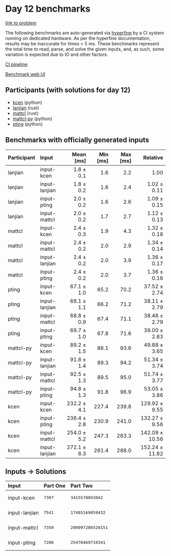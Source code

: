 # Day 12 benchmarks

[link to problem](https://adventofcode.com/2023/day/12)

The following benchmarks are auto-generated via
[hyperfine](https://github.com/sharkdp/hyperfine) by a CI system running on
dedicated hardware. As per the hyperfine documentation, results may be
inaccurate for times < 5 ms. These benchmarks represent the total time to read,
parse, and solve the given inputs, and, as such, some variation is expected due
to IO and other factors.

[CI pipeline](http://ci.papercode.net:8080/teams/main/pipelines/aoc2023)

[Benchmark web UI](https://aoc.ancalagon.black)


## Participants (with solutions for day 12)

- [kcen](https://github.com/kcen/aoc2023) (python)
- [lanjian](https://github.com/lanjian/aoc-2023) (rust)
- [mattcl](https://github.com/mattcl/aoc2023) (rust)
- [mattcl-py](https://github.com/mattcl/aoc2023-py) (python)
- [pting](https://github.com/pting/aoc2023) (python)


## Benchmarks with officially generated inputs

| Participant | Input | Mean [ms] | Min [ms] | Max [ms] | Relative |
|:---|:---|---:|---:|---:|---:|
| lanjian | input-kcen | 1.8 ± 0.1 | 1.6 | 2.2 | 1.00 |
| lanjian | input-lanjian | 1.8 ± 0.2 | 1.6 | 2.4 | 1.02 ± 0.11 |
| lanjian | input-pting | 2.0 ± 0.2 | 1.6 | 2.6 | 1.09 ± 0.15 |
| lanjian | input-mattcl | 2.0 ± 0.2 | 1.7 | 2.7 | 1.12 ± 0.13 |
| mattcl | input-kcen | 2.4 ± 0.3 | 1.9 | 4.3 | 1.32 ± 0.18 |
| mattcl | input-mattcl | 2.4 ± 0.2 | 2.0 | 2.9 | 1.34 ± 0.14 |
| mattcl | input-lanjian | 2.4 ± 0.2 | 2.0 | 3.9 | 1.36 ± 0.17 |
| mattcl | input-pting | 2.4 ± 0.2 | 2.0 | 3.7 | 1.36 ± 0.16 |
| pting | input-kcen | 67.1 ± 1.0 | 65.2 | 70.2 | 37.52 ± 2.74 |
| pting | input-lanjian | 68.1 ± 1.1 | 66.2 | 71.2 | 38.11 ± 2.79 |
| pting | input-mattcl | 68.8 ± 0.9 | 67.4 | 71.1 | 38.48 ± 2.79 |
| pting | input-pting | 69.7 ± 1.0 | 67.8 | 71.6 | 39.00 ± 2.83 |
| mattcl-py | input-kcen | 89.2 ± 1.5 | 86.1 | 93.6 | 49.88 ± 3.65 |
| mattcl-py | input-lanjian | 91.8 ± 1.4 | 89.3 | 94.2 | 51.34 ± 3.74 |
| mattcl-py | input-mattcl | 92.5 ± 1.3 | 89.5 | 95.0 | 51.74 ± 3.77 |
| mattcl-py | input-pting | 94.8 ± 1.3 | 91.8 | 96.9 | 53.05 ± 3.86 |
| kcen | input-kcen | 232.2 ± 4.1 | 227.4 | 239.8 | 129.92 ± 9.55 |
| kcen | input-pting | 236.4 ± 2.8 | 230.9 | 241.0 | 132.27 ± 9.56 |
| kcen | input-mattcl | 254.0 ± 5.2 | 247.3 | 263.3 | 142.09 ± 10.56 |
| kcen | input-lanjian | 272.1 ± 8.3 | 261.4 | 288.0 | 152.24 ± 11.82 |


## Inputs -> Solutions

| Input | Part One | Part Two |
|:---|:---|:---|
|input-kcen|<pre>7307</pre>|<pre>3415570893842</pre>|
|input-lanjian|<pre>7541</pre>|<pre>17485169859432</pre>|
|input-mattcl|<pre>7350</pre>|<pre>200097286528151</pre>|
|input-pting|<pre>7286</pre>|<pre>25470469710341</pre>|